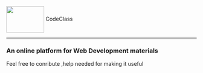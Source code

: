 <img align="center" width="100px" height="70px" src="https://github.com/suubh/CodeClass/blob/master/Screenshot%20(250).png"/>
<h> CodeClass</h>
<hr>
<h3>An online platform for Web Development materials</h3>
<p>Feel free to conribute ,help needed for making it useful </p>

